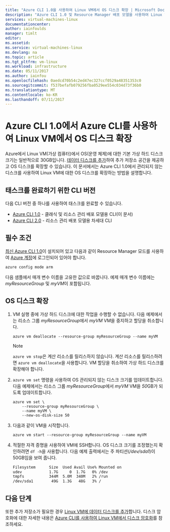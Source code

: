 ```yaml
---
title: "Azure CLI 1.0을 사용하여 Linux VM에서 OS 디스크 확장 | Microsoft Docs"
description: "Azure CLI 1.0 및 Resource Manager 배포 모델을 사용하여 Linux VM에서 OS(운영 체제) 가상 디스크를 확장하는 방법에 대해 알아보기"
services: virtual-machines-linux
documentationcenter: 
author: iainfoulds
manager: timlt
editor: 
ms.assetid: 
ms.service: virtual-machines-linux
ms.devlang: na
ms.topic: article
ms.tgt_pltfrm: vm-linux
ms.workload: infrastructure
ms.date: 05/11/2017
ms.author: iainfou
ms.openlocfilehash: 0aedcd70b54c2ed47ec327ccf0529a48351353c0
ms.sourcegitcommit: f537befafb079256fba0529ee554c034d73f36b0
ms.translationtype: MT
ms.contentlocale: ko-KR
ms.lasthandoff: 07/11/2017
---
```

# <a name="expand-os-disk-on-a-linux-vm-using-the-azure-cli-with-the-azure-cli-10"></a>Azure CLI 1.0에서 Azure CLI를 사용하여 Linux VM에서 OS 디스크 확장
Azure에서 Linux VM(가상 컴퓨터)에서 OS(운영 체제)에 대한 기본 가상 하드 디스크 크기는 일반적으로 30GB입니다. [데이터 디스크를 추가](add-disk.md)하여 추가 저장소 공간을 제공하고 OS 디스크를 확장할 수 있습니다. 이 문서에서는 Azure CLI 1.0에서 관리되지 않는 디스크를 사용하여 Linux VM에 대한 OS 디스크를 확장하는 방법을 설명합니다.

## <a name="cli-versions-to-complete-the-task"></a>태스크를 완료하기 위한 CLI 버전
다음 CLI 버전 중 하나를 사용하여 태스크를 완료할 수 있습니다.

- [Azure CLI 1.0](#prerequisites) - 클래식 및 리소스 관리 배포 모델용 CLI(이 문서)
- [Azure CLI 2.0](expand-disks.md) - 리소스 관리 배포 모델용 차세대 CLI

## <a name="prerequisites"></a>필수 조건
[최신 Azure CLI 1.0](../../cli-install-nodejs.md)이 설치되어 있고 다음과 같이 Resource Manager 모드를 사용하여 [Azure 계정](https://azure.microsoft.com/pricing/free-trial/)에 로그인되어 있어야 합니다.

```azurecli
azure config mode arm
```

다음 샘플에서 매개 변수 이름을 고유한 값으로 바꿉니다. 예제 매개 변수 이름에는 *myResourceGroup* 및 *myVM*이 포함됩니다.

## <a name="expand-os-disk"></a>OS 디스크 확장

1. VM 실행 중에 가상 하드 디스크에 대한 작업을 수행할 수 없습니다. 다음 예제에서는 리소스 그룹 *myResourceGroup*에서 *myVM* VM을 중지하고 할당을 취소합니다.

    ```azurecli
    azure vm deallocate --resource-group myResourceGroup --name myVM
    ```

    > [!NOTE]
    > `azure vm stop`은 계산 리소스를 릴리스하지 않습니다. 계산 리소스를 릴리스하려면 `azure vm deallocate`을 사용합니다. VM 할당을 취소하여 가상 하드 디스크를 확장해야 합니다.

2. `azure vm set` 명령을 사용하여 OS 관리되지 않는 디스크 크기를 업데이트합니다. 다음 예제에서는 리소스 그룹 *myResourceGroup*에서 *myVM* VM을 *50*GB가 되도록 업데이트합니다.

    ```azurecli
    azure vm set \
        --resource-group myResourceGroup \
        --name myVM \
        --new-os-disk-size 50
    ```

3. 다음과 같이 VM을 시작합니다.

    ```azurecli
    azure vm start --resource-group myResourceGroup --name myVM
    ```

4. 적절한 자격 증명을 사용하여 VM에 SSH합니다. OS 디스크 크기를 조정했는지 확인하려면 `df -h`을 사용합니다. 다음 예제 출력에서는 주 파티션(*/dev/sda1*)이 50GB임을 보여 줍니다.

    ```bash
    Filesystem      Size  Used Avail Use% Mounted on
    udev            1.7G     0  1.7G   0% /dev
    tmpfs           344M  5.0M  340M   2% /run
    /dev/sda1        49G  1.3G   48G   3% /
    ```

## <a name="next-steps"></a>다음 단계
또한 추가 저장소가 필요한 경우 [Linux VM에 데이터 디스크를 추가](add-disk.md)합니다. 디스크 암호화에 대한 자세한 내용은 [Azure CLI를 사용하여 Linux VM에서 디스크 암호화](encrypt-disks.md)를 참조하세요.
